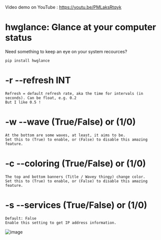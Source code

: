 Video demo on YouTube : https://youtu.be/PMLaksRtqyk

# hwglance: Glance at your computer status
Need something to keep an eye on your system recources?

```
pip install hwglance
```

# -r --refresh INT
	Refresh = default refresh rate, aka the time for intervals (in seconds). Can be float, e.g. 0.2
	But I like 0.5 !

# -w --wave (True/False) or (1/0)
	At the bottom are some waves, at least, it aims to be.
	Set this to (True) to enable, or (False) to disable this amazing feature.

# -c --coloring (True/False) or (1/0)
	The top and bottom banners (Title / Wavey thingy) change color.
	Set this to (True) to enable, or (False) to disable this amazing feature. 

# -s --services (True/False) or (1/0)
	Default: False
	Enable this setting to get IP address information.

![image](https://user-images.githubusercontent.com/36036245/48550671-ba87b700-e8d3-11e8-949a-e58c2287651d.png)
